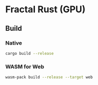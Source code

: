 # Fractal Rust (GPU)

## Build
### Native
```bash
cargo build --release
```

### WASM for Web
```bash
wasm-pack build --release --target web
```